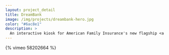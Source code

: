 ```yaml
---
layout: project_detail
title: DreamBank
image: /img/projects/dreambank-hero.jpg
color: "#6ac8e1"
description: >
  An interactive kiosk for American Family Insurance's new flagship <a href="https://www.amfam.com/dreambank/">"DreamBank"</a> location in Madison, Wisconsin. Built on Adobe AIR and the Starling framework, the software controls several high-performance particle systems and manages the playback of custom high-definition motion graphics.
---
```


{% vimeo 58202664 %}
